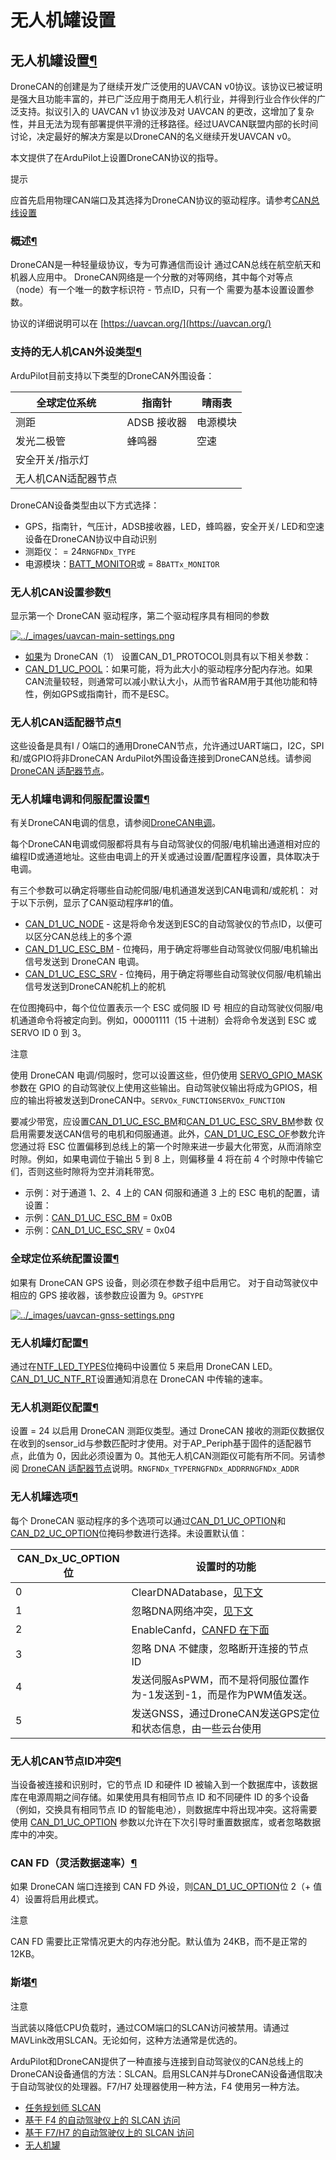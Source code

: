 # 无人机罐设置

## 无人机罐设置[¶](https://ardupilot.org/copter/docs/common-uavcan-setup-advanced.html#dronecan-setup)

DroneCAN的创建是为了继续开发广泛使用的UAVCAN v0协议。该协议已被证明是强大且功能丰富的，并已广泛应用于商用无人机行业，并得到行业合作伙伴的广泛支持。拟议引入的 UAVCAN v1 协议涉及对 UAVCAN 的更改，这增加了复杂性，并且无法为现有部署提供平滑的迁移路径。经过UAVCAN联盟内部的长时间讨论，决定最好的解决方案是以DroneCAN的名义继续开发UAVCAN v0。

本文提供了在ArduPilot上设置DroneCAN协议的指导。

提示

应首先启用物理CAN端口及其选择为DroneCAN协议的驱动程序。请参考[CAN总线设置](https://ardupilot.org/copter/docs/common-canbus-setup-advanced.html#common-canbus-setup-advanced)

### 概述[¶](https://ardupilot.org/copter/docs/common-uavcan-setup-advanced.html#overview)

DroneCAN是一种轻量级协议，专为可靠通信而设计 通过CAN总线在航空航天和机器人应用中。 DroneCAN网络是一个分散的对等网络，其中每个对等点 （node）有一个唯一的数字标识符 - 节点ID，只有一个 需要为基本设置设置参数。

协议的详细说明可以在 [https://uavcan.org/](https://uavcan.org/)

### 支持的无人机CAN外设类型[¶](https://ardupilot.org/copter/docs/common-uavcan-setup-advanced.html#dronecan-peripheral-types-supported)

ArduPilot目前支持以下类型的DroneCAN外围设备：

| 全球定位系统      | 指南针      | 晴雨表  |
| ----------- | -------- | ---- |
| 测距          | ADSB 接收器 | 电源模块 |
| 发光二极管       | 蜂鸣器      | 空速   |
| 安全开关/指示灯    |          |      |
| 无人机CAN适配器节点 |          |      |

DroneCAN设备类型由以下方式选择：

* GPS，指南针，气压计，ADSB接收器，LED，蜂鸣器，安全开关/ LED和空速设备在DroneCAN协议中自动识别
* 测距仪： = 24`RNGFNDx_TYPE`
* 电源模块：[BATT\_MONITOR](https://ardupilot.org/copter/docs/parameters.html#batt-monitor)或 = 8`BATTx_MONITOR`

### 无人机CAN设置参数[¶](https://ardupilot.org/copter/docs/common-uavcan-setup-advanced.html#dronecan-setup-parameters)

显示第一个 DroneCAN 驱动程序，第二个驱动程序具有相同的参数

[![../\_images/uavcan-main-settings.png](https://ardupilot.org/copter/\_images/uavcan-main-settings.png)](https://ardupilot.org/copter/\_images/uavcan-main-settings.png)

* [如果](https://ardupilot.org/copter/docs/parameters.html#can-d1-protocol)为 DroneCAN（1） 设置CAN\_D1\_PROTOCOL则具有以下相关参数：
* [CAN\_D1\_UC\_POOL](https://ardupilot.org/copter/docs/parameters.html#can-d1-uc-pool)：如果可能，将为此大小的驱动程序分配内存池。如果CAN流量较轻，则通常可以减小默认大小，从而节省RAM用于其他功能和特性，例如GPS或指南针，而不是ESC。

### 无人机CAN适配器节点[¶](https://ardupilot.org/copter/docs/common-uavcan-setup-advanced.html#dronecan-adapter-node)

这些设备是具有I / O端口的通用DroneCAN节点，允许通过UART端口，I2C，SPI和/或GPIO将非DroneCAN ArduPilot外围设备连接到DroneCAN总线。请参阅 [DroneCAN 适配器节点](https://ardupilot.org/copter/docs/common-uavcan-adapter-node.html#common-uavcan-adapter-node)。

### 无人机罐电调和伺服配置设置[¶](https://ardupilot.org/copter/docs/common-uavcan-setup-advanced.html#dronecan-esc-and-servo-configuration-settings)

有关DroneCAN电调的信息，请参阅[DroneCAN电调](https://ardupilot.org/copter/docs/common-uavcan-escs.html#common-uavcan-escs)。

每个DroneCAN电调或伺服都将具有与自动驾驶仪的伺服/电机输出通道相对应的编程ID或通道地址。这些由电调上的开关或通过设置/配置程序设置，具体取决于电调。

有三个参数可以确定将哪些自动舵伺服/电机通道发送到CAN电调和/或舵机： 对于以下示例，显示了CAN驱动程序#1的值。

* [CAN\_D1\_UC\_NODE](https://ardupilot.org/copter/docs/parameters.html#can-d1-uc-node) - 这是将命令发送到ESC的自动驾驶仪的节点ID，以便可以区分CAN总线上的多个源
* [CAN\_D1\_UC\_ESC\_BM](https://ardupilot.org/copter/docs/parameters.html#can-d1-uc-esc-bm) - 位掩码，用于确定将哪些自动驾驶仪伺服/电机输出信号发送到 DroneCAN 电调。
* [CAN\_D1\_UC\_ESC\_SRV](https://ardupilot.org/copter/docs/parameters.html#can-d1-uc-srv-bm) - 位掩码，用于确定将哪些自动驾驶仪伺服/电机输出信号发送到DroneCAN舵机上的舵机

在位图掩码中，每个位位置表示一个 ESC 或伺服 ID 号 相应的自动驾驶仪伺服/电机通道命令将被定向到。例如，00001111（15 十进制）会将命令发送到 ESC 或 SERVO ID 0 到 3。

注意

使用 DroneCAN 电调/伺服时，您可以设置这些，但仍使用 [SERVO\_GPIO\_MASK](https://ardupilot.org/copter/docs/parameters.html#servo-gpio-mask) 参数在 GPIO 的自动驾驶仪上使用这些输出。自动驾驶仪输出将成为GPIOS，相应的输出将被发送到DroneCAN中。`SERVOx_FUNCTIONSERVOx_FUNCTION`

要减少带宽，应设置[CAN\_D1\_UC\_ESC\_BM](https://ardupilot.org/copter/docs/parameters.html#can-d1-uc-esc-bm)和[CAN\_D1\_UC\_ESC\_SRV\_BM](https://ardupilot.org/copter/docs/parameters.html#can-d1-uc-srv-bm)参数 仅启用需要发送CAN信号的电机和伺服通道。此外，[CAN\_D1\_UC\_ESC\_OF](https://ardupilot.org/copter/docs/parameters.html#can-d1-uc-esc-of)参数允许您通过将 ESC 位置偏移到总线上的第一个时隙来进一步最大化带宽，从而消除空时隙。例如，如果电调位于输出 5 到 8 上，则偏移量 4 将在前 4 个时隙中传输它们，否则这些时隙将为空并消耗带宽。

* 示例：对于通道 1、2、4 上的 CAN 伺服和通道 3 上的 ESC 电机的配置，请设置：
* 示例：[CAN\_D1\_UC\_ESC\_BM](https://ardupilot.org/copter/docs/parameters.html#can-d1-uc-esc-bm) = 0x0B
* 示例：[CAN\_D1\_UC\_ESC\_SRV](https://ardupilot.org/copter/docs/parameters.html#can-d1-uc-srv-bm) = 0x04

### 全球定位系统配置设置[¶](https://ardupilot.org/copter/docs/common-uavcan-setup-advanced.html#gps-configuration-settings)

如果有 DroneCAN GPS 设备，则必须在参数子组中启用它。 对于自动驾驶仪中相应的 GPS 接收器，该参数应设置为 9。`GPSTYPE`

[![../\_images/uavcan-gnss-settings.png](https://ardupilot.org/copter/\_images/uavcan-gnss-settings.png)](https://ardupilot.org/copter/\_images/uavcan-gnss-settings.png)

### 无人机罐灯配置[¶](https://ardupilot.org/copter/docs/common-uavcan-setup-advanced.html#dronecan-led-configuration)

通过在[NTF\_LED\_TYPES](https://ardupilot.org/copter/docs/parameters.html#ntf-led-types)位掩码中设置位 5 来启用 DroneCAN LED。[CAN\_D1\_UC\_NTF\_RT](https://ardupilot.org/copter/docs/parameters.html#can-d1-uc-ntf-rt)设置通知消息在 DroneCAN 中传输的速率。

### 无人机测距仪配置[¶](https://ardupilot.org/copter/docs/common-uavcan-setup-advanced.html#dronecan-rangefinder-configuration)

设置 = 24 以启用 DroneCAN 测距仪类型。通过 DroneCAN 接收的测距仪数据仅在收到的sensor\_id与参数匹配时才使用。对于AP\_Periph基于固件的适配器节点，此值为 0，因此必须设置为 0。其他无人机CAN测距仪可能有所不同。另请参阅 [DroneCAN 适配器节点](https://ardupilot.org/copter/docs/common-uavcan-adapter-node.html#common-uavcan-adapter-node)说明。`RNGFNDx_TYPERNGFNDx_ADDRRNGFNDx_ADDR`

### 无人机罐选项[¶](https://ardupilot.org/copter/docs/common-uavcan-setup-advanced.html#dronecan-options)

每个 DroneCAN 驱动程序的多个选项可以通过[CAN\_D1\_UC\_OPTION](https://ardupilot.org/copter/docs/parameters.html#can-d1-uc-option)和[CAN\_D2\_UC\_OPTION](https://ardupilot.org/copter/docs/parameters.html#can-d2-uc-option)位掩码参数进行选择。未设置默认值：

| CAN\_Dx\_UC\_OPTION位 | 设置时的功能                                                                                                                      |
| -------------------- | --------------------------------------------------------------------------------------------------------------------------- |
| 0                    | ClearDNADatabase，[见下文](https://ardupilot.org/copter/docs/common-uavcan-setup-advanced.html#dronecan-node-conflicts)         |
| 1                    | 忽略DNA网络冲突，[见下文](https://ardupilot.org/copter/docs/common-uavcan-setup-advanced.html#dronecan-node-conflicts)                |
| 2                    | EnableCanfd，[CANFD 在下面](https://ardupilot.org/copter/docs/common-uavcan-setup-advanced.html#dronecan-node-flexibledatarate) |
| 3                    | 忽略 DNA 不健康，忽略断开连接的节点 ID                                                                                                     |
| 4                    | 发送伺服AsPWM，而不是将伺服位置作为-1发送到-1，而是作为PWM值发送。                                                                                     |
| 5                    | 发送GNSS，通过DroneCAN发送GPS定位和状态信息，由一些云台使用                                                                                       |

### 无人机CAN节点ID冲突[¶](https://ardupilot.org/copter/docs/common-uavcan-setup-advanced.html#dronecan-node-id-conflicts)

当设备被连接和识别时，它的节点 ID 和硬件 ID 被输入到一个数据库中，该数据库在电源周期之间存储。如果使用具有相同节点 ID 和不同硬件 ID 的多个设备（例如，交换具有相同节点 ID 的智能电池），则数据库中将出现冲突。这将需要使用 [CAN\_D1\_UC\_OPTION](https://ardupilot.org/copter/docs/parameters.html#can-d1-uc-option) 参数以允许在下次引导时重置数据库，或者忽略数据库中的冲突。

### CAN FD（灵活数据速率）[¶](https://ardupilot.org/copter/docs/common-uavcan-setup-advanced.html#can-fd-flexible-data-rate)

如果 DroneCAN 端口连接到 CAN FD 外设，则[CAN\_D1\_UC\_OPTION](https://ardupilot.org/copter/docs/parameters.html#can-d1-uc-option)位 2（+ 值 4）设置将启用此模式。

注意

CAN FD 需要比正常情况更大的内存池分配。默认值为 24KB，而不是正常的 12KB。

### 斯堪[¶](https://ardupilot.org/copter/docs/common-uavcan-setup-advanced.html#slcan)

注意

当武装以降低CPU负载时，通过COM端口的SLCAN访问被禁用。请通过MAVLink改用SLCAN。无论如何，这种方法通常是优选的。

ArduPilot和DroneCAN提供了一种直接与连接到自动驾驶仪的CAN总线上的DroneCAN设备通信的方法：SLCAN。启用SLCAN并与DroneCAN设备通信取决于自动驾驶仪的处理器。F7/H7 处理器使用一种方法，F4 使用另一种方法。

* [任务规划师 SLCAN](https://ardupilot.org/planner/docs/mission-planner-initial-setup.html#dronecan-uavcan-slcan)
* [基于 F4 的自动驾驶仪上的 SLCAN 访问](https://ardupilot.org/copter/docs/common-slcan-f4.html)
* [基于 F7/H7 的自动驾驶仪上的 SLCAN 访问](https://ardupilot.org/copter/docs/common-slcan-f7h7.html)
* [无人机罐](https://ardupilot.org/copter/docs/common-uavcan-gui.html)
